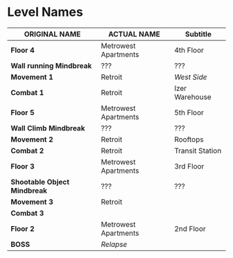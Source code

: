 
# Level Names

| ORIGINAL NAME                  | ACTUAL NAME          | Subtitle        |
| ------------------------------ | -------------------- | --------------- |
| **Floor 4**                    | Metrowest Apartments | 4th Floor       |
| **Wall running Mindbreak**     | ???                  | ???             |
| **Movement 1**                 | Retroit              | *West Side*     |
| **Combat 1**                   | Retroit              | Izer Warehouse  |
| **Floor 5**                    | Metrowest Apartments | 5th Floor       |
| **Wall Climb Mindbreak**       | ???                  | ???             |
| **Movement 2**                 | Retroit              | Rooftops        |
| **Combat 2**                   | Retroit              | Transit Station |
| **Floor 3**                    | Metrowest Apartments | 3rd Floor       |
| **Shootable Object Mindbreak** | ???                  | ???             |
| **Movement 3**                 | Retroit              |                 |
| **Combat 3**                   |                      |                 |
| **Floor 2**                    | Metrowest Apartments | 2nd Floor       |
| **BOSS**                       | *Relapse*            |                 |
